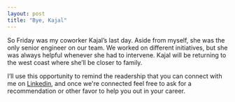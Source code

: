 ```yaml
---
layout: post
title: "Bye, Kajal"
---
```


So Friday was my coworker Kajal’s last day. Aside from myself, she was the only senior engineer on our team. We worked on different initiatives, but she was always helpful whenever she had to intervene. Kajal will be returning to the west coast where she’ll be closer to family.

I’ll use this opportunity to remind the readership that you can connect with me on [Linkedin](https://www.linkedin.com/in/dandelarosa), and once we're connected feel free to ask for a recommendation or other favor to help you out in your career.
